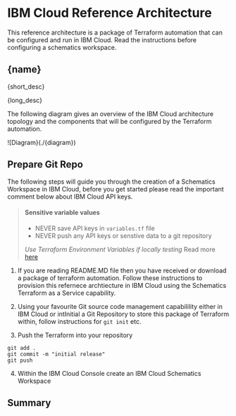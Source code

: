 # IBM Cloud Reference Architecture

This reference architecture is a package of Terraform automation that can be configured and run in IBM Cloud. Read the instructions before configuring a schematics workspace.

## {name}

{short_desc}

{long_desc}

The following diagram gives an overview of the IBM Cloud architecture topology and the components that will be configured by the Terraform automation.

![Diagram}(./{diagram})

## Prepare Git Repo

The following steps will guide you through the creation of a Schematics Workspace in IBM Cloud, before you get started please read the important comment below about IBM Cloud API keys.

> #### Sensitive variable values
>
> - NEVER save API keys in `variables.tf` file
> - NEVER push any API keys or senstive data to a git repository
>
>  *Use Terraform Environment Variables if locally testing* Read more [here](https://www.terraform.io/docs/language/values/variables.html#environment-variables)

1. If you are reading README.MD file then you have received or download a package of terraform automation. Follow these instructions to provision this refernece archtiecture in IBM Cloud using the Schematics Terraform as a Service capability.

2. Using your favourite Git source code management capabilility either in IBM Cloud or intInitial a Git Repository to store this package of Terraform within, follow instructions for `git init` etc.

3. Push the Terraform into your repository

```
git add .
git commit -m "initial release"
git push
```

4. Within the IBM Cloud Console create an IBM Cloud Schematics Workspace


## Summary
